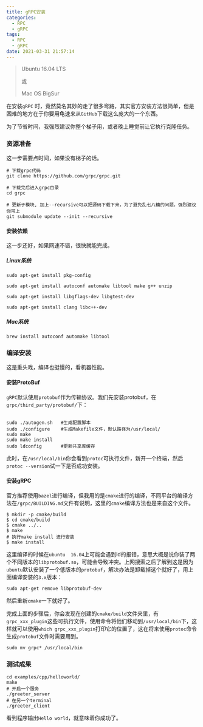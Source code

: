 ```yaml
---
title: gRPC安装
categories:
  - RPC
  - gRPC
tags:
  - RPC
  - gRPC
date: 2021-03-31 21:57:14
---
```


> Ubuntu 16.04 LTS
>
> 或
>
> Mac OS BigSur

在安装`gRPC` 时，竟然莫名其妙的走了很多弯路，其实官方安装方法很简单，但是困难的地方在于你要用龟速来从`GitHub`下载这么庞大的一个东西。

为了节省时间，我强烈建议你整个梯子用，或者晚上睡觉前让它执行克隆任务。

### 资源准备

这一步需要点时间，如果没有梯子的话。

```shell
# 下载grpc代码
git clone https://github.com/grpc/grpc.git

# 下载完后进入grpc目录
cd grpc

# 更新子模块, 加上--recursive可以把源码下载下来，为了避免乱七八糟的问题，强烈建议你带上
git submodule update --init --recursive
```

#### 安装依赖

这一步还好，如果网速不错，很快就能完成。

##### Linux系统

```shell
sudo apt-get install pkg-config

sudo apt-get install autoconf automake libtool make g++ unzip

sudo apt-get install libgflags-dev libgtest-dev

sudo apt-get install clang libc++-dev
```

##### Mac系统

```shell
brew install autoconf automake libtool
```

### 编译安装

这是重头戏，编译也挺慢的，看机器性能。

#### 安装ProtoBuf

`gRPC`默认使用`protobuf`作为传输协议。我们先安装protobuf，在`grpc/third_party/protobuf/`下：

```shell

sudo ./autogen.sh   #生成配置脚本
sudo ./configure    #生成Makefile文件，默认路径为/usr/local/
sudo make
sudo make install 
sudo ldconfig       #更新共享库缓存
```

此时，在`/usr/local/bin`你会看到`protoc`可执行文件，新开一个终端，然后`protoc --version`试一下是否成功安装。

#### 安装gRPC

官方推荐使用`bazel`进行编译，但我用的是`cmake`进行的编译，不同平台的编译方法在`/grpc/BUILDING.md`文件有说明，这里的`cmake`编译方法也是来自这个文件。

```shell
$ mkdir -p cmake/build
$ cd cmake/build
$ cmake ../..
$ make
# 执行make install 进行安装
$ make install
```

这里编译的时候在`ubuntu  16.04`上可能会遇到ld的报错，意思大概是说你装了两个不同版本的`libprotobuf.so`，可能会导致冲突。上网搜索之后了解到这是因为`ubuntu`默认安装了一个低版本的`protobuf`，解决办法是卸载掉这个就好了，用上面编译安装的`3.x`版本：

```
sudo apt-get remove libprotobuf-dev
```

然后重新`cmake`一下就好了。

完成上面的步骤后，你会发现在创建的`cmake/build`文件夹里，有`grpc_xxx_plugin`这些可执行文件，使用命令将他们移动到`/usr/local/bin`下，这样就可以使用`which grpc_xxx_plugin`打印它的位置了，这在将来使用`protoc`命令生成`protobuf`文件时需要用到。

```shell
sudo mv grpc* /usr/local/bin
```

### 测试成果

```shell
cd examples/cpp/helloworld/
make
# 开启一个服务
./greeter_server 
# 在另一个terminal
./greeter_client
```

看到程序输出`Hello world`，就意味着你成功了。
